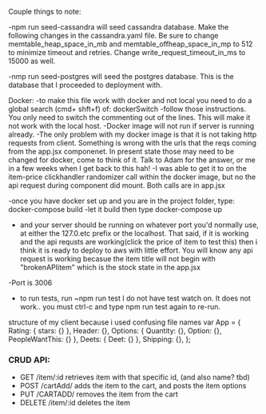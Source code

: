 Couple things to note:

-npm run seed-cassandra will seed cassandra database.  Make the following changes in the cassandra.yaml file. Be sure to change memtable_heap_space_in_mb and memtable_offheap_space_in_mp to 512 to minimize timeout and retries.  Change write_request_timeout_in_ms to 15000 as well. 

-nmp run seed-postgres will seed the postgres database.  This is the database that I proceeded to deployment with.


Docker: 
	-to make this file work with docker and not local you need to do a global search (cmd+ shft+f) of:      dockerSwitch
			-follow those instructions. You only need to switch the commenting out of the lines. This will make it not work with the local host. 
	-Docker image will not run if server is running already. 
	-The only problem with my docker image is that it is not taking http requests from client. Something is wrong with the urls that the reqs coming from the app.jsx componenet. In present state those may need to be changed for docker, come to think of it. Talk to Adam for the answer, or me in a few weeks when I get back to this hah!
	-I was able to get it to on the item-price clickhandler  randomizer call within the docker image, but no the api request during component did mount. Both calls are in app.jsx

-once you have docker set up and you are in the project folder, type:
 docker-compose build
 -let it build then type
 docker-compose up
- and your server should be running on whatever port you'd normally use, at either the 127.0.etc prefix or the localhost. That said, if it is working and the api requsts are working(click the price of item to test this) then i think it is ready to deploy to aws with little effort. You will know any api request is working becasue the item title will not begin with "brokenAPIitem" which is the stock state in the app.jsx



-Port is 3006
- to run tests, run ~npm run test
    I do not have test watch on. It does not work.. you must ctrl-c and type npm run test again to re-run.



structure  of my client because i used confusing file names
var App = {
	Rating: { stars: {} },
	Header: {},
	Options: { Quantity: {}, Option: {}, PeopleWantThis: {} },
	Deets: { Deet: {} },
	Shipping: {},
};

### CRUD API:
- GET /item/:id retrieves item with that specific id, (and also name? tbd)
- POST /cartAdd/ adds the item to the cart, and posts the item options
- PUT /CARTADD/ removes the item from the cart
- DELETE /item/:id deletes the item

